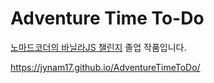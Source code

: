 # Adventure Time To-Do
[노마드코더의 바닐라JS 챌린지](https://nomadcoders.co/c/vanillajs-challenge/lobby) 졸업 작품입니다.

https://jynam17.github.io/AdventureTimeToDo/
